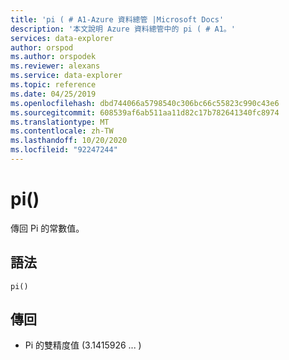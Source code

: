 ```yaml
---
title: 'pi ( # A1-Azure 資料總管 |Microsoft Docs'
description: '本文說明 Azure 資料總管中的 pi ( # A1。'
services: data-explorer
author: orspod
ms.author: orspodek
ms.reviewer: alexans
ms.service: data-explorer
ms.topic: reference
ms.date: 04/25/2019
ms.openlocfilehash: dbd744066a5798540c306bc66c55823c990c43e6
ms.sourcegitcommit: 608539af6ab511aa11d82c17b782641340fc8974
ms.translationtype: MT
ms.contentlocale: zh-TW
ms.lasthandoff: 10/20/2020
ms.locfileid: "92247244"
---
```

# <a name="pi"></a>pi()

傳回 Pi 的常數值。

## <a name="syntax"></a>語法

`pi()`

## <a name="returns"></a>傳回

* Pi 的雙精度值 (3.1415926 ... ) 